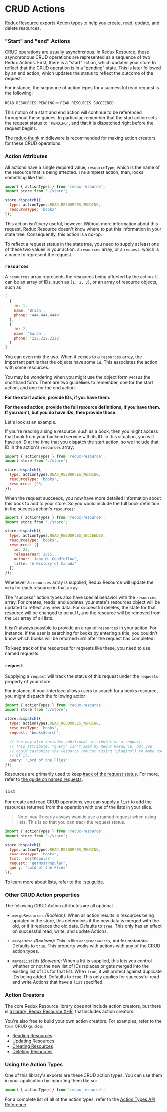 # CRUD Actions

Redux Resource exports Action types to help you create, read, update,
and delete resources.

### "Start" and "end" Actions

CRUD operations are usually asynchronous. In Redux Resource, these
asynchronous CRUD operations are represented as a sequence of two Redux Actions.
First, there is a "start" action, which updates your store to reflect that the
CRUD operation is in a "pending" state. This is later followed by an end action,
which updates the status to reflect the outcome of the request.

For instance, the sequence of action types for a successful read request is the
following:

`READ_RESOURCES_PENDING` ⇨ `READ_RESOURCES_SUCCEEDED`

This notion of a start and end action will continue to be referenced throughout
these guides. In particular, remember that the start action sets the request
status to `'PENDING'`, and that it is dispatched right before the request begins.

The [redux-thunk](https://github.com/gaearon/redux-thunk) middleware is
recommended for making action creators for these CRUD operations.

### Action Attributes

All actions have a single required value, `resourceType`, which is the name
of the resource that is being affected. The simplest action, then, looks
something like this:

```js
import { actionTypes } from 'redux-resource';
import store from './store';

store.dispatch({
  type: actionTypes.READ_RESOURCES_PENDING,
  resourceType: 'books'
});
```

This action isn't very useful, however. Without more information about this
request, Redux Resource doesn't know where to put this information in your
state tree. Consequently, this action is a no-op.

To reflect a request status in the state tree, you need to supply at least one
of these two values in your action: a `resources` array, or a `request`, which
is a name to represent the request.

### `resources`

A `resources` array represents the resources being affected by the action.
It can be an array of IDs, such as `[1, 2, 3]`, or an array of resource objects,
such as

```js
[
  {
    id: 1,
    name: 'Brian',
    phone: '444.444.4444'
  },
  {
    id: 2,
    name: 'Sarah',
    phone: '222.222.2222'
  }
]
```

You can even mix the two. When it comes to a `resources` array, the important
part is that the objects have some `id`. This associates the action with some
resources.

You may be wondering when you might use the object form versus the shorthand
form. There are two guidelines to remember, one for the start action, and one
for the end action.

**For the start action, provide IDs, if you have them.**

**For the end action, provide the full resource definitions, if you have them.
If you don't, but you do have IDs, then provide those.**

Let's look at an example.

If you're reading a single resource, such as a book, then you might access that
book from your backend service with its ID. In this situation, you will have an
ID at the time that you dispatch the start action, so we include that ID in
the action's `resources` array:

```js
import { actionTypes } from 'redux-resource';
import store from './store';

store.dispatch({
  type: actionTypes.READ_RESOURCES_PENDING,
  resourceType: 'books',
  resources: [23]
});
```

When the request succeeds, you now have more detailed information about this
book to add to your store. So you would include the full book definition in the
success action's `resources`:

```js
import { actionTypes } from 'redux-resource';
import store from './store';

store.dispatch({
  type: actionTypes.READ_RESOURCES_SUCCEEDED,
  resourceType: 'books',
  resources: [{
    id: 23,
    releaseYear: 2015,
    author: 'Jane M. Goodfellow',
    title: 'A History of Canada'
  }]
});
```

Whenever a `resources` array is supplied, Redux Resource will update the
`meta` for each resource in that array.

The "success" action types also have special behavior with the `resources`
array. For creates, reads, and updates, your state's resources object will be
updated to reflect any new data. For successful deletes, the state for that
resource will be changed to be `null`, and the resource will be removed from the
`ids` array of all lists.

It isn't always possible to provide an array of `resources` in your action. For
instance, if the user is searching for books by entering a title, you couldn't
know which books will be returned until after the request has completed.

To keep track of the resources for requests like these, you need to use named
requests.

### `request`

Supplying a `request` will track the status of this request under the `requests`
property of your store.

For instance, if your interface allows users to search for a books resource, you
might dispatch the following action:

```js
import { actionTypes } from 'redux-resource';
import store from './store';

store.dispatch({
  type: actionTypes.READ_RESOURCES_PENDING,
  resourceType: 'books',
  request: 'booksSearch',

  // You may also includes additional attributes on a request.
  // This attribute, "query" isn't used by Redux Resource, but you
  // could customize the resource reducer (using "plugins") to make use
  // of it.
  query: 'Lord of the Flies'
});
```

Resources are primarily used to keep
[track of the request status](/docs/guides/tracking-requests.md). For more, refer
to [the guide on named requests](/docs/guides/named-requests.md).

### `list`

For create and read CRUD operations, you can supply a `list` to add the resources
returned from the operation with one of the lists in your slice.

> Note: you'll nearly always want to use a named request when using lists. This is
  so that you can track the request status.

```js
import { actionTypes } from 'redux-resource';
import store from './store';

store.dispatch({
  type: actionTypes.READ_RESOURCES_PENDING,
  resourceType: 'books',
  list: 'mostPopular',
  request: 'getMostPopular',
  query: 'Lord of the Flies'
});
```

To learn more about lists, refer to [the lists guide](/docs/guides/lists.md).

### Other CRUD Action properties

The following CRUD Action attributes are all optional.

- `mergeResources` *(Boolean)*: When an action results in resources being
  updated in the store, this determines if the new data is merged with the old,
  or if it replaces the old data. Defaults to `true`. This only has an effect
  on successful read, write, and update Actions.

- `mergeMeta` *(Boolean)*: This is like `mergeResources`, but for metadata.
  Defaults to `true`. This property works with actions with any of the CRUD
  action types.

- `mergeListIds` *(Boolean)*: When a list is supplied, this lets you control
  whether or not the new list of IDs replaces or gets merged into the existing
  list of IDs for that list. When `true`, it will protect against duplicate
  IDs being added. Defaults to `true`. This only applies for successful read
  and write Actions that have a `list` specified.

### Action Creators

The core Redux Resource library does not include action creators, but there
is [a library, Redux Resource XHR](/docs/extras/redux-resource-xhr.md), that includes
action creators.

You're also free to build your own action creators. For examples, refer to the
four CRUD guides:

- [Reading Resources](./reading-resources)
- [Updating Resources](./updating-resources)
- [Creating Resources](./creating-resources)
- [Deleting Resources](./deleting-resources)

### Using the Action Types

One of this library's exports are these CRUD action types. You can use them in
your application by importing them like so:

```js
import { actionTypes } from 'redux-resource';
```

For a complete list of all of the action types, refer to the
[Action Types API Reference](../api-reference/action-types.md).
